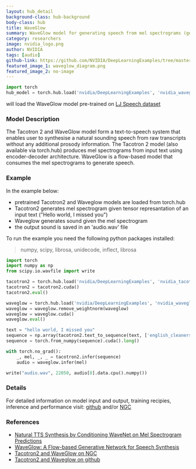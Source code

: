 ```yaml
---
layout: hub_detail
background-class: hub-background
body-class: hub
title: WaveGlow
summary: WaveGlow model for generating speech from mel spectrograms (generated by Tacotron2)
category: researchers
image: nvidia_logo.png
author: NVIDIA
tags: [audio]
github-link: https://github.com/NVIDIA/DeepLearningExamples/tree/master/PyTorch/SpeechSynthesis/Tacotron2
featured_image_1: waveglow_diagram.png
featured_image_2: no-image
---
```


```python
import torch
hub_model = torch.hub.load('nvidia/DeepLearningExamples', 'nvidia_waveglow')
```
will load the WaveGlow model pre-trained on [LJ Speech dataset](https://keithito.com/LJ-Speech-Dataset/)

### Model Description

The Tacotron 2 and WaveGlow model form a text-to-speech system that enables user to synthesise a natural sounding speech from raw transcripts without any additional prosody information. The Tacotron 2 model (also available via torch.hub) produces mel spectrograms from input text using encoder-decoder architecture. WaveGlow is a flow-based model that consumes the mel spectrograms to generate speech.

### Example

In the example below:
- pretrained Tacotron2 and Waveglow models are loaded from torch.hub
- Tacotron2 generates mel spectrogram given tensor represantation of an input text ("Hello world, I missed you")
- Waveglow generates sound given the mel spectrogram
- the output sound is saved in an 'audio.wav' file

To run the example you need the following python packages installed:
> numpy, scipy, librosa, unidecode, inflect, librosa

```python
import torch
import numpy as np
from scipy.io.wavfile import write

tacotron2 = torch.hub.load('nvidia/DeepLearningExamples', 'nvidia_tacotron2')
tacotron2 = tacotron2.cuda()
tacotron2.eval()

waveglow = torch.hub.load('nvidia/DeepLearningExamples', 'nvidia_waveglow')
waveglow = waveglow.remove_weightnorm(waveglow)
waveglow = waveglow.cuda()
waveglow.eval()

text = "hello world, I missed you"
sequence = np.array(tacotron2.text_to_sequence(text, ['english_cleaners']))[None, :]
sequence = torch.from_numpy(sequence).cuda().long()

with torch.no_grad():
    _, mel, _, _ = tacotron2.infer(sequence)
    audio = waveglow.infer(mel)

write("audio.wav", 22050, audio[0].data.cpu().numpy())
```

### Details
For detailed information on model input and output, training recipies, inference and performance visit: [github](https://github.com/NVIDIA/DeepLearningExamples/tree/master/PyTorch/SpeechSynthesis/Tacotron2) and/or [NGC](https://ngc.nvidia.com/catalog/model-scripts/nvidia:tacotron_2_and_waveglow_for_pytorch)

### References

 - [Natural TTS Synthesis by Conditioning WaveNet on Mel Spectrogram Predictions](https://arxiv.org/abs/1712.05884)
 - [WaveGlow: A Flow-based Generative Network for Speech Synthesis](https://arxiv.org/abs/1811.00002)
 - [Tacotron2 and WaveGlow on NGC](https://ngc.nvidia.com/catalog/model-scripts/nvidia:tacotron_2_and_waveglow_for_pytorch)
 - [Tacotron2 and Waveglow on github](https://github.com/NVIDIA/DeepLearningExamples/tree/master/PyTorch/SpeechSynthesis/Tacotron2)
